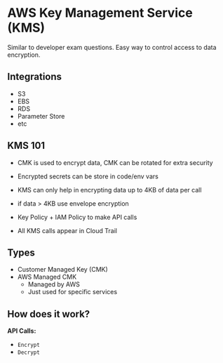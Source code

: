 # AWS Key Management Service (KMS)

Similar to developer exam questions.
Easy way to control access to data encryption.

## Integrations

* S3
* EBS
* RDS
* Parameter Store
* etc

## KMS 101

* CMK is used to encrypt data, CMK can be rotated for extra security
* Encrypted secrets can be store in code/env vars
* KMS can only help in encrypting data up to 4KB of data per call
* if data > 4KB use envelope encryption

* Key Policy + IAM Policy to make API calls
* All KMS calls appear in Cloud Trail

## Types

* Customer Managed Key (CMK)
* AWS Managed CMK
  * Managed by AWS
  * Just used for specific services

## How does it work?

**API Calls:**
* `Encrypt`
* `Decrypt`
